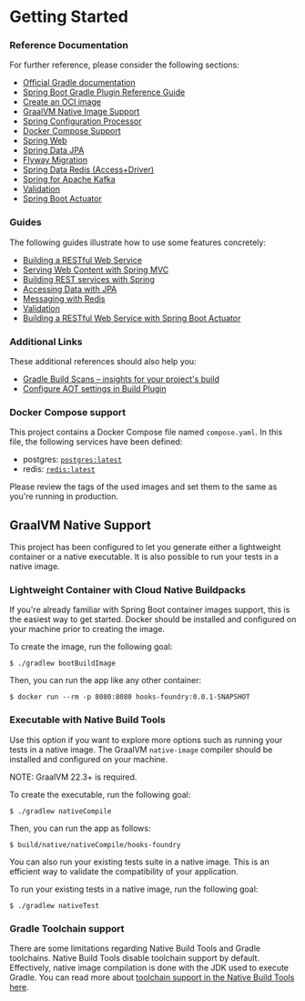 # Getting Started

### Reference Documentation
For further reference, please consider the following sections:

* [Official Gradle documentation](https://docs.gradle.org)
* [Spring Boot Gradle Plugin Reference Guide](https://docs.spring.io/spring-boot/3.4.0/gradle-plugin)
* [Create an OCI image](https://docs.spring.io/spring-boot/3.4.0/gradle-plugin/packaging-oci-image.html)
* [GraalVM Native Image Support](https://docs.spring.io/spring-boot/3.4.0/reference/packaging/native-image/introducing-graalvm-native-images.html)
* [Spring Configuration Processor](https://docs.spring.io/spring-boot/3.4.0/specification/configuration-metadata/annotation-processor.html)
* [Docker Compose Support](https://docs.spring.io/spring-boot/3.4.0/reference/features/dev-services.html#features.dev-services.docker-compose)
* [Spring Web](https://docs.spring.io/spring-boot/3.4.0/reference/web/servlet.html)
* [Spring Data JPA](https://docs.spring.io/spring-boot/3.4.0/reference/data/sql.html#data.sql.jpa-and-spring-data)
* [Flyway Migration](https://docs.spring.io/spring-boot/3.4.0/how-to/data-initialization.html#howto.data-initialization.migration-tool.flyway)
* [Spring Data Redis (Access+Driver)](https://docs.spring.io/spring-boot/3.4.0/reference/data/nosql.html#data.nosql.redis)
* [Spring for Apache Kafka](https://docs.spring.io/spring-boot/3.4.0/reference/messaging/kafka.html)
* [Validation](https://docs.spring.io/spring-boot/3.4.0/reference/io/validation.html)
* [Spring Boot Actuator](https://docs.spring.io/spring-boot/3.4.0/reference/actuator/index.html)

### Guides
The following guides illustrate how to use some features concretely:

* [Building a RESTful Web Service](https://spring.io/guides/gs/rest-service/)
* [Serving Web Content with Spring MVC](https://spring.io/guides/gs/serving-web-content/)
* [Building REST services with Spring](https://spring.io/guides/tutorials/rest/)
* [Accessing Data with JPA](https://spring.io/guides/gs/accessing-data-jpa/)
* [Messaging with Redis](https://spring.io/guides/gs/messaging-redis/)
* [Validation](https://spring.io/guides/gs/validating-form-input/)
* [Building a RESTful Web Service with Spring Boot Actuator](https://spring.io/guides/gs/actuator-service/)

### Additional Links
These additional references should also help you:

* [Gradle Build Scans – insights for your project's build](https://scans.gradle.com#gradle)
* [Configure AOT settings in Build Plugin](https://docs.spring.io/spring-boot/3.4.0/how-to/aot.html)

### Docker Compose support
This project contains a Docker Compose file named `compose.yaml`.
In this file, the following services have been defined:

* postgres: [`postgres:latest`](https://hub.docker.com/_/postgres)
* redis: [`redis:latest`](https://hub.docker.com/_/redis)

Please review the tags of the used images and set them to the same as you're running in production.

## GraalVM Native Support

This project has been configured to let you generate either a lightweight container or a native executable.
It is also possible to run your tests in a native image.

### Lightweight Container with Cloud Native Buildpacks
If you're already familiar with Spring Boot container images support, this is the easiest way to get started.
Docker should be installed and configured on your machine prior to creating the image.

To create the image, run the following goal:

```
$ ./gradlew bootBuildImage
```

Then, you can run the app like any other container:

```
$ docker run --rm -p 8080:8080 hooks-foundry:0.0.1-SNAPSHOT
```

### Executable with Native Build Tools
Use this option if you want to explore more options such as running your tests in a native image.
The GraalVM `native-image` compiler should be installed and configured on your machine.

NOTE: GraalVM 22.3+ is required.

To create the executable, run the following goal:

```
$ ./gradlew nativeCompile
```

Then, you can run the app as follows:
```
$ build/native/nativeCompile/hooks-foundry
```

You can also run your existing tests suite in a native image.
This is an efficient way to validate the compatibility of your application.

To run your existing tests in a native image, run the following goal:

```
$ ./gradlew nativeTest
```

### Gradle Toolchain support

There are some limitations regarding Native Build Tools and Gradle toolchains.
Native Build Tools disable toolchain support by default.
Effectively, native image compilation is done with the JDK used to execute Gradle.
You can read more about [toolchain support in the Native Build Tools here](https://graalvm.github.io/native-build-tools/latest/gradle-plugin.html#configuration-toolchains).

